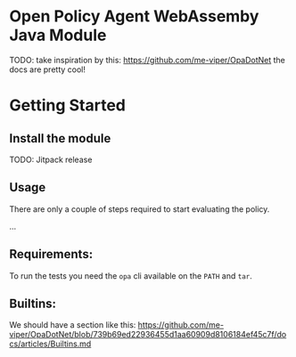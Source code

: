 # Open Policy Agent WebAssemby Java Module

TODO: take inspiration by this: https://github.com/me-viper/OpaDotNet the docs are pretty cool!

# Getting Started

## Install the module

TODO: Jitpack release

## Usage

There are only a couple of steps required to start evaluating the policy.

...

## Requirements:

To run the tests you need the `opa` cli available on the `PATH` and `tar`.

## Builtins:

We should have a section like this:
https://github.com/me-viper/OpaDotNet/blob/739b69ed22936455d1aa60909d8106184ef45c7f/docs/articles/Builtins.md
